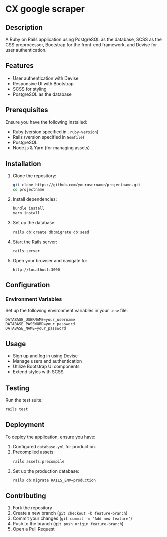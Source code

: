 # CX google scraper

## Description
A Ruby on Rails application using PostgreSQL as the database, SCSS as the CSS preprocessor, Bootstrap for the front-end framework, and Devise for user authentication.

## Features
- User authentication with Devise
- Responsive UI with Bootstrap
- SCSS for styling
- PostgreSQL as the database

## Prerequisites
Ensure you have the following installed:
- Ruby (version specified in `.ruby-version`)
- Rails (version specified in `Gemfile`)
- PostgreSQL
- Node.js & Yarn (for managing assets)

## Installation

1. Clone the repository:
   ```sh
   git clone https://github.com/yourusername/projectname.git
   cd projectname
   ```

2. Install dependencies:
   ```sh
   bundle install
   yarn install
   ```

3. Set up the database:
   ```sh
   rails db:create db:migrate db:seed
   ```

4. Start the Rails server:
   ```sh
   rails server
   ```

5. Open your browser and navigate to:
   ```
   http://localhost:3000
   ```

## Configuration
### Environment Variables
Set up the following environment variables in your `.env` file:
```
DATABASE_USERNAME=your_username
DATABASE_PASSWORD=your_password
DATABASE_NAME=your_password
```

## Usage
- Sign up and log in using Devise
- Manage users and authentication
- Utilize Bootstrap UI components
- Extend styles with SCSS

## Testing
Run the test suite:
```sh
rails test
```

## Deployment
To deploy the application, ensure you have:
1. Configured `database.yml` for production.
2. Precompiled assets:
   ```sh
   rails assets:precompile
   ```
3. Set up the production database:
   ```sh
   rails db:migrate RAILS_ENV=production
   ```

## Contributing
1. Fork the repository
2. Create a new branch (`git checkout -b feature-branch`)
3. Commit your changes (`git commit -m 'Add new feature'`)
4. Push to the branch (`git push origin feature-branch`)
5. Open a Pull Request
